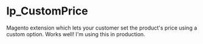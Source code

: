 Ip_CustomPrice
==============

Magento extension which lets your customer set the product's price using a custom option. Works well! I'm using this in production.
